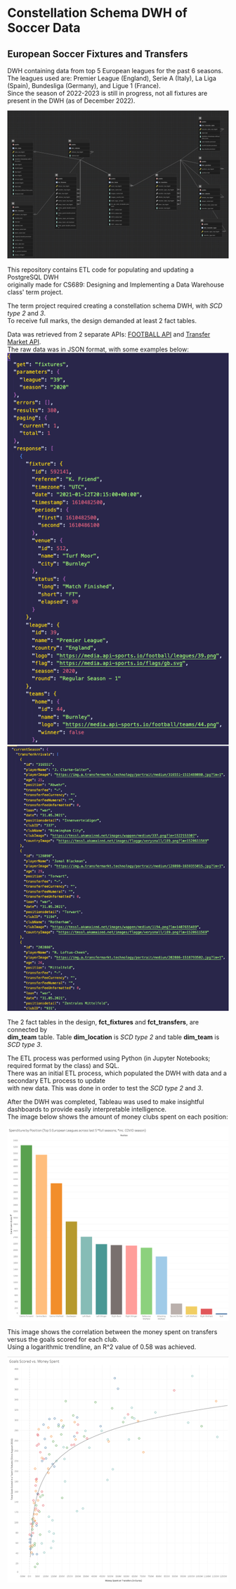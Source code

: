 # Constellation Schema DWH of Soccer Data
## European Soccer Fixtures and Transfers
  
DWH containing data from top 5 European leagues for the past 6 seasons.  
The leagues used are: Premier League (England), Serie A (Italy), La Liga (Spain), Bundesliga (Germany), and Ligue 1 (France).  
Since the season of 2022-2023 is still in progress, not all fixtures are present in the DWH (as of December 2022).  

![ERD](soccer_dwh_erd.png)
  
This repository contains ETL code for populating and updating a PostgreSQL DWH  
originally made for CS689: Designing and Implementing a Data Warehouse class' term project.  
  
The term project required creating a constellation schema DWH, with *SCD type 2* and *3*.  
To receive full marks, the design demanded at least 2 fact tables.  
  
Data was retrieved from 2 separate APIs: [FOOTBALL API](https://rapidapi.com/api-sports/api/api-football) and [Transfer Market API](https://rapidapi.com/apidojo/api/transfermarket).  
The raw data was in JSON format, with some examples below:  
![FOOTBALL_API_raw](f_api_fixtures_by_league_id_endpoint.png)
![Transfer_Market_API_raw](tm_api_list_by_club_endpoint.png)  
  
The 2 fact tables in the design, **fct_fixtures** and **fct_transfers**, are connected by  
**dim_team** table. Table **dim_location** is *SCD type 2* and table **dim_team** is *SCD type 3*.  
  
The ETL process was performed using Python (in Jupyter Notebooks; required format by the class) and SQL.  
There was an initial ETL process, which populated the DWH with data and a secondary ETL process to update  
with new data. This was done in order to test the *SCD type 2* and *3*.  
  
After the DWH was completed, Tableau was used to make insightful dashboards to provide easily interpretable intelligence.  
The image below shows the amount of money clubs spent on each position:  
  
![dashboard1](positions_by_money_spent.png)  
  
This image shows the correlation between the money spent on transfers versus the goals scored for each club.  
Using a logarithmic trendline, an R^2 value of 0.58 was achieved.  
  
![dashboard2](transfers_arrivals_spenditure_vs_goals_scored.jpg)  

